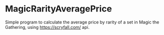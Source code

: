# MagicRarityAveragePrice
Simple program to calculate the average price by rarity of a set in Magic the Gathering, using https://scryfall.com/ api. 
